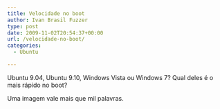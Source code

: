 ```yaml
---
title: Velocidade no boot
author: Ivan Brasil Fuzzer
type: post
date: 2009-11-02T20:54:37+00:00
url: /velocidade-no-boot/
categories:
  - Ubuntu

---
```

Ubuntu 9.04, Ubuntu 9.10, Windows Vista ou Windows 7? Qual deles é o mais rápido no boot?

Uma imagem vale mais que mil palavras.

<center>
</center>